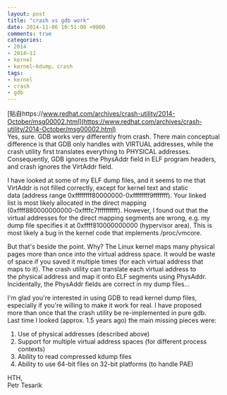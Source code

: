 ```yaml
---
layout: post
title: "crash vs gdb work"
date: 2014-11-06 10:51:00 +0800
comments: true
categories:
- 2014
- 2014~11
- kernel
- kernel~kdump、crash
tags:
- kernel
- crash
- gdb
---
```

[贴自https://www.redhat.com/archives/crash-utility/2014-October/msg00002.html](https://www.redhat.com/archives/crash-utility/2014-October/msg00002.html)  
Yes, sure. GDB works very differently from crash. There main conceptual  
difference is that GDB only handles with VIRTUAL addresses, while the  
crash utility first translates everything to PHYSICAL addresses.  
Consequently, GDB ignores the PhysAddr field in ELF program headers,  
and crash ignores the VirtAddr field.  
  
I have looked at some of my ELF dump files, and it seems to me that  
VirtAddr is not filled correctly, except for kernel text and static  
data (address range 0xffffffff80000000-0xffffffff9fffffff). Your linked  
list is most likely allocated in the direct mapping  
(0xffff880000000000-0xffffc7ffffffffff). However, I found out that the  
virtual addresses for the direct mapping segments are wrong, e.g. my  
dump file specifies it at 0xffff810000000000 (hypervisor area). This is  
most likely a bug in the kernel code that implements /proc/vmcore.  
  
But that's beside the point. Why?  The Linux kernel maps many physical  
pages more than once into the virtual address space. It would be waste  
of space if you saved it multiple times (for each virtual address that  
maps to it). The crash utility can translate each virtual address to  
the physical address and map it onto ELF segments using PhysAddr.  
Incidentally, the PhysAddr fields are correct in my dump files...  
  
I'm glad you're interested in using GDB to read kernel dump files,  
especially if you're willing to make it work for real. I have proposed  
more than once that the crash utility be re-implemented in pure gdb.  
Last time I looked (approx. 1.5 years ago) the main missing pieces were:  
  
  1. Use of physical addresses (described above)  
  2. Support for multiple virtual address spaces (for different process  
     contexts)  
  3. Ability to read compressed kdump files  
  4. Ability to use 64-bit files on 32-bit platforms (to handle PAE)  
  
HTH,  
Petr Tesarik
